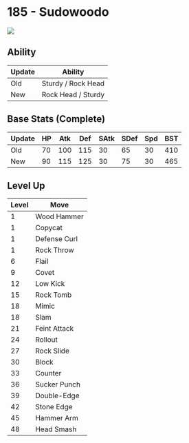 # 185 - Sudowoodo
![][185]

## Ability

Update | Ability
---    | ---
Old    | Sturdy / Rock Head
New    | Rock Head / Sturdy

## Base Stats (Complete)

Update | HP | Atk | Def | SAtk | SDef | Spd | BST
---    | ---| --- | --- | ---  | ---  | --- | ---
Old    | 70 |  100 |  115 |  30  |  65  |  30  |  410
New    | 90 |  115 |  125 |  30  |  75  |  30  |  465

## Level Up

Level | Move
---   | ---
  1   | Wood Hammer
  1   | Copycat
  1   | Defense Curl
  1   | Rock Throw
  6   | Flail
  9   | Covet
 12   | Low Kick
 15   | Rock Tomb
 18   | Mimic
 18   | Slam
 21   | Feint Attack
 24   | Rollout
 27   | Rock Slide
 30   | Block
 33   | Counter
 36   | Sucker Punch
 39   | Double-Edge
 42   | Stone Edge
 45   | Hammer Arm
 48   | Head Smash

[185]: ../img/pokemon/185.png
